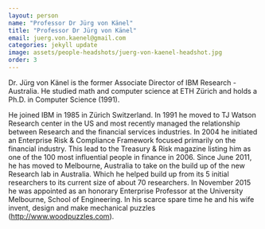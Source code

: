 ```yaml
---
layout: person
name: "Professor Dr Jürg von Känel"
title: "Professor Dr Jürg von Känel"
email: juerg.von.kaenel@gmail.com
categories: jekyll update
image: assets/people-headshots/juerg-von-kaenel-headshot.jpg
order: 3
---
```

Dr. Jürg von Känel is the former Associate Director of IBM Research - Australia. He studied math and computer science at ETH Zürich and holds a Ph.D. in Computer Science (1991).

He joined IBM in 1985 in Zürich Switzerland. In 1991 he moved to TJ Watson Research center in the US and most recently managed the relationship between Research and the financial services industries.
In 2004 he initiated an Enterprise Risk & Compliance Framework focused primarily on the financial industry. This lead to the Treasury & Risk magazine listing him as one of the 100 most influential people in finance in 2006. Since June 2011, he has moved to Melbourne, Australia to take on the build up of the new Research lab in Australia. Which he helped build up from its 5 initial researchers to its current size of about 70 researchers. In November 2015 he was appointed as an honorary Enterprise Professor at the University Melbourne, School of Engineering. In his scarce spare time he and his wife invent, design and make mechanical puzzles (http://www.woodpuzzles.com).
